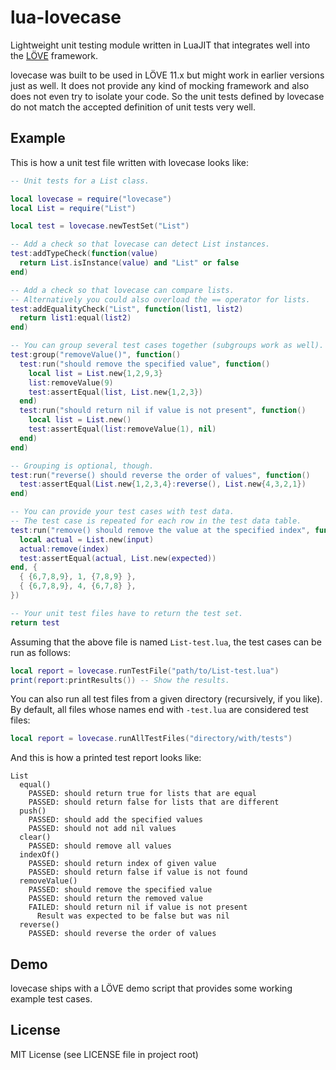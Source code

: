 # lua-lovecase
Lightweight unit testing module written in LuaJIT that integrates well into the [LÖVE](https://love2d.org/) framework.

lovecase was built to be used in LÖVE 11.x but might work in earlier versions just as well. It does not provide any kind of mocking framework and also does not even try to isolate your code. So the unit tests defined by lovecase do not match the accepted definition of unit tests very well.

## Example

This is how a unit test file written with lovecase looks like:

```lua
-- Unit tests for a List class.

local lovecase = require("lovecase")
local List = require("List")

local test = lovecase.newTestSet("List")

-- Add a check so that lovecase can detect List instances.
test:addTypeCheck(function(value)
  return List.isInstance(value) and "List" or false
end)

-- Add a check so that lovecase can compare lists.
-- Alternatively you could also overload the == operator for lists.
test:addEqualityCheck("List", function(list1, list2)
  return list1:equal(list2)
end)

-- You can group several test cases together (subgroups work as well).
test:group("removeValue()", function()
  test:run("should remove the specified value", function()
    local list = List.new{1,2,9,3}
    list:removeValue(9)
    test:assertEqual(list, List.new{1,2,3})
  end)
  test:run("should return nil if value is not present", function()
    local list = List.new()
    test:assertEqual(list:removeValue(1), nil)
  end)
end)

-- Grouping is optional, though.
test:run("reverse() should reverse the order of values", function()
  test:assertEqual(List.new{1,2,3,4}:reverse(), List.new{4,3,2,1})
end)

-- You can provide your test cases with test data.
-- The test case is repeated for each row in the test data table.
test:run("remove() should remove the value at the specified index", function (input, index, expected)
  local actual = List.new(input)
  actual:remove(index)
  test:assertEqual(actual, List.new(expected))
end, {
  { {6,7,8,9}, 1, {7,8,9} },
  { {6,7,8,9}, 4, {6,7,8} },
})

-- Your unit test files have to return the test set.
return test
```

Assuming that the above file is named `List-test.lua`, the test cases can be run as follows:

```lua
local report = lovecase.runTestFile("path/to/List-test.lua")
print(report:printResults()) -- Show the results.
```

You can also run all test files from a given directory (recursively, if you like). By default, all files whose names end with `-test.lua` are considered test files:

```lua
local report = lovecase.runAllTestFiles("directory/with/tests")
```

And this is how a printed test report looks like:

```
List
  equal()
    PASSED: should return true for lists that are equal
    PASSED: should return false for lists that are different
  push()
    PASSED: should add the specified values
    PASSED: should not add nil values
  clear()
    PASSED: should remove all values
  indexOf()
    PASSED: should return index of given value
    PASSED: should return false if value is not found
  removeValue()
    PASSED: should remove the specified value
    PASSED: should return the removed value
    FAILED: should return nil if value is not present
      Result was expected to be false but was nil
  reverse()
    PASSED: should reverse the order of values
```

## Demo

lovecase ships with a LÖVE demo script that provides some working example test cases.

## License

MIT License (see LICENSE file in project root)

